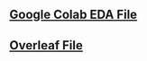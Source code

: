 ## [Google Colab EDA File](https://colab.research.google.com/drive/1LVhvQKxcK2iddngQKtlWLvoN_bmMr4iS?usp=sharing)

## [Overleaf File](https://www.overleaf.com/project/650abe43375a5eddafcd9116)
